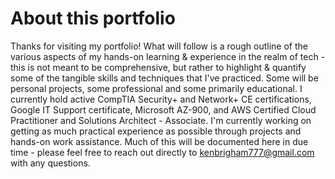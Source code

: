 # About this portfolio

Thanks for visiting my portfolio! What will follow is a rough outline of the various aspects of my hands-on learning & experience in the realm of tech - this is not meant to be comprehensive, but rather to highlight & quantify some of the tangible skills and techniques that I've practiced. Some will be personal projects, some professional and some primarily educational. I currently hold active CompTIA Security+ and Network+ CE certifications, Google IT Support certificate, Microsoft AZ-900, and AWS Certified Cloud Practitioner and Solutions Architect - Associate. I'm currently working on getting as much practical experience as possible through projects and hands-on work assistance. Much of this will be documented here in due time - please feel free to reach out directly to kenbrigham777@gmail.com with any questions.
